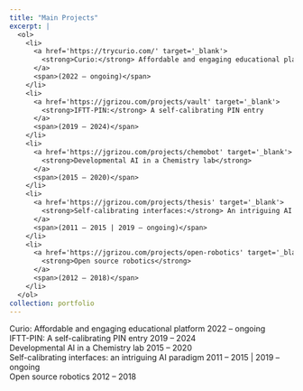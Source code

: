 ```yaml
---
title: "Main Projects"
excerpt: |
  <ol>
    <li>
      <a href='https://trycurio.com/' target='_blank'>
        <strong>Curio:</strong> Affordable and engaging educational platform
      </a> 
      <span>(2022 – ongoing)</span>
    </li>
    <li>
      <a href='https://jgrizou.com/projects/vault' target='_blank'>
        <strong>IFTT-PIN:</strong> A self-calibrating PIN entry
      </a> 
      <span>(2019 – 2024)</span>
    </li>
    <li>
      <a href='https://jgrizou.com/projects/chemobot' target='_blank'>
        <strong>Developmental AI in a Chemistry lab</strong>
      </a> 
      <span>(2015 – 2020)</span>
    </li>
    <li>
      <a href='https://jgrizou.com/projects/thesis' target='_blank'>
        <strong>Self-calibrating interfaces:</strong> An intriguing AI paradigm
      </a> 
      <span>(2011 – 2015 | 2019 – ongoing)</span>
    </li>
    <li>
      <a href='https://jgrizou.com/projects/open-robotics' target='_blank'>
        <strong>Open source robotics</strong>
      </a> 
      <span>(2012 – 2018)</span>
    </li>
  </ol>
collection: portfolio
---
```

Curio: Affordable and engaging educational platform  2022 – ongoing  
IFTT-PIN: A self-calibrating PIN entry 2019 – 2024  
Developmental AI in a Chemistry lab 2015 – 2020  
Self-calibrating interfaces: an intriguing AI paradigm 2011 – 2015 | 2019 – ongoing  
Open source robotics 2012 – 2018
